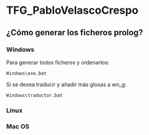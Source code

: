 # TFG_PabloVelascoCrespo

## ¿Cómo generar los ficheros prolog?

### Windows

Para generar todos ficheros y ordenarlos:

    Windows\exe.bat

Si se desea traducir y añadir más glosas a wn_g:

    Windows\traductor.bat
    
### Linux

### Mac OS
